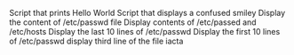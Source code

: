 Script that prints Hello World
Script that displays a confused smiley
Display the content of /etc/passwd file
Display contents of /etc/passed and /etc/hosts
Display the last 10 lines of /etc/passwd
Display the first 10 lines of /etc/passwd
display third line of the file iacta
